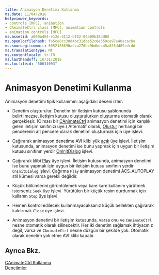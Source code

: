 ```yaml
---
title: Animasyon Denetimi Kullanma
ms.date: 11/04/2016
helpviewer_keywords:
- controls [MFC], animation
- CAnimateCtrl class [MFC], animation controls
- animation controls [MFC]
ms.assetid: a009a464-e12d-4112-bf52-04a09b28dd88
ms.openlocfilehash: fa5ce6cc30d4bc31dbe52c0e559ce97e40acacba
ms.sourcegitcommit: 6052185696adca270bc9bdbec45a626dd89cdcdd
ms.translationtype: MT
ms.contentlocale: tr-TR
ms.lasthandoff: 10/31/2018
ms.locfileid: "50631003"
---
```

# <a name="using-an-animation-control"></a>Animasyon Denetimi Kullanma

Animasyon denetimi tipik kullanımını aşağıdaki deseni izler:

- Denetim oluşturulur. Denetim bir iletişim kutusu şablonunda belirtilmezse, iletişim kutusu oluşturulurken oluşturma otomatik olarak gerçekleşir. (Olması bir [CAnimateCtrl](../mfc/reference/canimatectrl-class.md) animasyon denetimi için karşılık gelen iletişim sınıfınızı üye.) Alternatif olarak, [Oluştur](../mfc/reference/canimatectrl-class.md#create) herhangi bir pencerenin alt pencere olarak denetimi oluşturmak için üye işlevi.

- Çağırarak animasyon denetime AVI klibi yük [açık](../mfc/reference/canimatectrl-class.md#open) üye işlevi. İletişim kutusunda, animasyon denetimi ise bunu yapmak için uygun bir iletişim kutusu sınıfının yerdir [OnInitDialog](../mfc/reference/cdialog-class.md#oninitdialog) işlevi.

- Çağırarak klibi [Play](../mfc/reference/canimatectrl-class.md#play) üye işlevi. İletişim kutusunda, animasyon denetimi ise bunu yapmak için uygun bir iletişim kutusu sınıfının yerdir `OnInitDialog` işlevi. Çağırma `Play` animasyon denetimi ACS_AUTOPLAY stil kümesi varsa gerekli değildir.

- Küçük bölümlerini görüntülemek veya kare kare kullanım yürütmek isterseniz `Seek` üye işlevi. Yürütülen bir küçük resim durdurmak için kullanın `Stop` üye işlevi.

- Hemen kontrol edilecek kullanmayacaksanız küçük bellekten çağırarak kaldırmak `Close` üye işlevi.

- Animasyon denetimi bir iletişim kutusunda, varsa onu ve `CAnimateCtrl` nesne otomatik olarak silinecektir. Her iki denetim sağlamak ihtiyacınız değil, varsa ve `CAnimateCtrl` nesne düzgün bir şekilde yok. Otomatik olarak denetim yok etme AVI klibi kapatır.

## <a name="see-also"></a>Ayrıca Bkz.

[CAnimateCtrl Kullanma](../mfc/using-canimatectrl.md)<br/>
[Denetimler](../mfc/controls-mfc.md)


